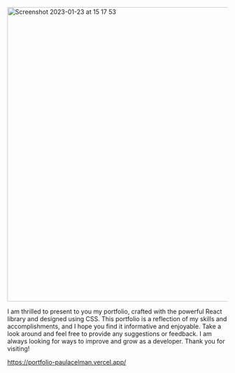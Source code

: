 <img width="673" alt="Screenshot 2023-01-23 at 15 17 53" src="https://user-images.githubusercontent.com/100241036/214118899-4d9261d0-5a08-49ab-8f37-bc801c6ae437.png">

I am thrilled to present to you my portfolio, crafted with the powerful React library and designed using CSS. This portfolio is a reflection of my skills and accomplishments, and I hope you find it informative and enjoyable. Take a look around and feel free to provide any suggestions or feedback. I am always looking for ways to improve and grow as a developer. Thank you for visiting!

https://portfolio-paulacelman.vercel.app/
